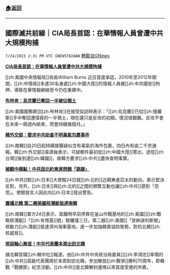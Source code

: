 ###  [:house:返回](README.md)
---


## 國際滅共前線｜CIA局長首認：在華情報人員曾遭中共大規模拘捕
`7/24/2023 2:31 PM UTC GNEWSTAIWAN` [轉載自GNews](https://gnews.org/articles/1483965)

[**CIA局長首認：在華情報人員曾遭中共大規模拘捕**](https://www.washingtontimes.com/news/2023/jul/20/cia-rebuilding-spy-networks-china-decade-after-los/)

[[zh:美國中央情報局]]局長William Burns 近日首度承認，2010年至2012年期間，[[zh:中情局]]多達30名身處[[zh:中國大陸]]的情報人員被[[zh:中共國安]]拘押，導致在華情報網絡至今仍在重建中。

[**布林肯：烏克蘭已奪回一半被佔領土**](https://www.reuters.com/world/blinken-says-ukraine-has-taken-back-50-territory-that-russia-seized-2023-07-23/)

[[zh:美國國務卿]][[zh:布林肯]]在接受採訪時表示：「[[zh:烏克蘭]]已從[[zh:俄羅斯]]手中奪回遭侵吞的一半領土，現在還只是反攻的初期，情況很艱難。反攻不會在未來一兩週內結束，而會持續幾個月。」 

[**韓外交部：要求中共助查不明毒氣包裹事件**](https://cn.yna.co.kr/view/ACK20230723002300881)

[[zh:南韓]]自20日起持續接獲疑似含有毒氣的海外包裹，四日內有逾二千宗通報。韓[[zh:外交部]]查證後表示，可疑郵件最初從[[zh:中國大陸]]寄出，途徑[[zh:台灣]]後到達[[zh:韓國]]，故韓方要求[[zh:中共]]盡快查明事實。 

[**被戳中痛點！中共因北約東進問題「跳腳」**](https://www.reuters.com/world/asia-pacific/china-warns-japan-nato-hopes-it-refrains-undermining-trust-region-2023-07-24/)

[[zh:中共]]駐[[zh:日本]]大使館24日就[[zh:北約]]近期東進亞太的動向，表示堅決反對，另外，[[zh:日本]]與[[zh:北約]]之間的頻繁互動也讓[[zh:中共]]感到「恐慌」。使館發言人因此向[[zh:日本]]發出警告。

[**震攝北韓 第二艘美國核潛艇抵達南韓**](https://cn.yna.co.kr/view/ACK20230724001300881)

[[zh:南韓]]軍方24日表示，距離稍早前停靠在釜山作戰基地的[[zh:美國]][[zh:戰略核潛艇]]「[[zh:肯塔基]]號」駛離僅三日，第二艘[[zh:美國]]「安納波利斯號」核動力[[zh:潛艇]]抵達濟州海軍基地，進一步加強韓美協防態勢，對抗北韓[[zh:核威脅]]。

[**邪惡軸心聚首！中共代表團本周出訪北韓**](https://news.now.com/home/international/player?newsId=525923)

據北韓官媒[[zh:朝中社]]報道，由[[zh:中共中央政治局委員]][[zh:李鴻忠]]率領的[[zh:中共]]高級代表團將於本周到訪北韓，參加解放[[zh:戰爭]]勝利70周年，即韓戰「戰勝節」紀念活動。[[zh:中共]]是北韓解封邊境以來首度受邀的外賓。
